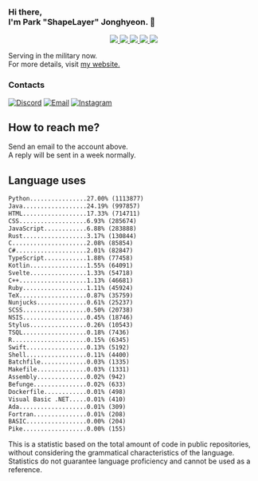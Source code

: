 ### Hi there, <br>I'm Park "ShapeLayer" Jonghyeon. 👋
<p align="center">
    <a href="#" aria-label="Github">
        <img src="https://img.shields.io/badge/since-2015-black?logo=github&logoColor=white">
    </a>
    <a href="https://jonghyeon.me" aria-label="notion">
        <img src="https://img.shields.io/badge/meet%20at%20jonghyeon.me!-white">
    </a>
    <a href="https://blog.jonghyeon.me" aria-label="velog.io">
        <img src="https://img.shields.io/badge/blog-blog.jonghyeon.me-20C997">
    </a>
    <a href="https://www.credly.com/users/jonghyeon/" aria-label="credly">
        <img src="https://img.shields.io/badge/credly-jonghyeon-FF6B00?logo=credly&logoColor=white">
    </a>
    <a href="https://solved.ac/profile/belline0124" aria-label="solved.ac">
        <img src="https://mazassumnida.wtf/api/mini/generate_badge?boj=belline0124">
    </a>
</p>

Serving in the military now.  
For more details, visit [my website.](https://jonghyeon.me)

### Contacts
 [![Discord](https://img.shields.io/badge/Discord-박종현%238176-7289DA?logo=discord&logoColor=white)](#)
 [![Email](https://img.shields.io/badge/Email-me@jonghyeon.me-EA4335?logo=gmail&logoColor=white)](mailto:me@jonghyeon.me)
 [![Instagram](https://img.shields.io/badge/Instagram-@__jong.hyeon__-DB2973?logo=instagram&logoColor=white)](https://www.instagram.com/__jong.hyeon__)

## How to reach me?
Send an email to the account above.  
A reply will be sent in a week normally.

## Language uses
```txt
Python................27.00% (1113877)
Java..................24.19% (997857)
HTML..................17.33% (714711)
CSS...................6.93% (285674)
JavaScript............6.88% (283888)
Rust..................3.17% (130844)
C.....................2.08% (85854)
C#....................2.01% (82847)
TypeScript............1.88% (77458)
Kotlin................1.55% (64091)
Svelte................1.33% (54718)
C++...................1.13% (46681)
Ruby..................1.11% (45924)
TeX...................0.87% (35759)
Nunjucks..............0.61% (25237)
SCSS..................0.50% (20738)
NSIS..................0.45% (18746)
Stylus................0.26% (10543)
TSQL..................0.18% (7436)
R.....................0.15% (6345)
Swift.................0.13% (5192)
Shell.................0.11% (4400)
Batchfile.............0.03% (1335)
Makefile..............0.03% (1331)
Assembly..............0.02% (942)
Befunge...............0.02% (633)
Dockerfile............0.01% (498)
Visual Basic .NET.....0.01% (410)
Ada...................0.01% (309)
Fortran...............0.01% (208)
BASIC.................0.00% (204)
Pike..................0.00% (155)

```

This is a statistic based on the total amount of code in public repositories, without considering the grammatical characteristics of the language.  
Statistics do not guarantee language proficiency and cannot be used as a reference.
